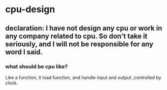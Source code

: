 # cpu-design

## declaration: I have not design any cpu or work in any company related to cpu. So don't take it seriously, and I will not be responsible for any word I said.

### what should be cpu like?

Like a function, it load function, and handle input and output ,controlled by clock.
